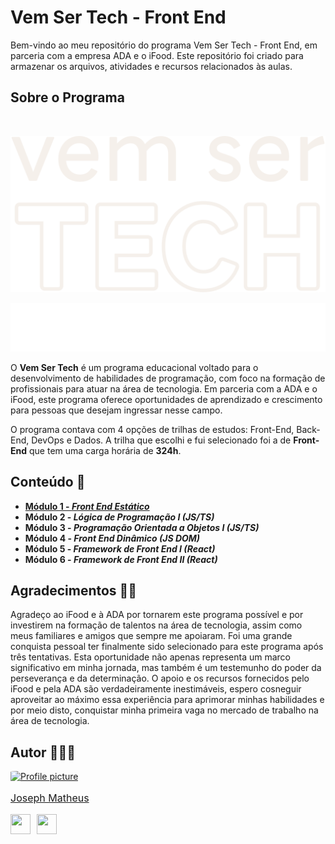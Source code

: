 # Vem Ser Tech - Front End

Bem-vindo ao meu repositório do programa Vem Ser Tech - Front End, em parceria com a empresa ADA e o iFood. Este repositório foi criado para armazenar os arquivos, atividades e recursos relacionados às aulas.

## Sobre o Programa

<br>
<div align="center">

![Vem Ser Tech Logo](./readme/vem-ser-tech-logo.svg)

![Ada, Potência Tech e Ifood](./readme/ada-potencia-tech-ifood.svg)
</div>

O **Vem Ser Tech** é um programa educacional voltado para o desenvolvimento de habilidades de programação, com foco na formação de profissionais para atuar na área de tecnologia. Em parceria com a ADA e o iFood, este programa oferece oportunidades de aprendizado e crescimento para pessoas que desejam ingressar nesse campo.

O programa contava com 4 opções de trilhas de estudos: Front-End, Back-End, DevOps e Dados. A trilha que escolhi e fui selecionado foi a de **Front-End** que tem uma carga horária de **324h**.

## Conteúdo 📃

- [**Módulo 1 - *Front End Estático***](./modulo-frontend-estatico/)
- **Módulo 2 - *Lógica de Programação I (JS/TS)***
- **Módulo 3 - *Programação Orientada a Objetos I (JS/TS)***
- **Módulo 4 - *Front End Dinâmico (JS DOM)***
- **Módulo 5 - *Framework de Front End I (React)***
- **Módulo 6 - *Framework de Front End II (React)***

## Agradecimentos 🙏🏻

Agradeço ao iFood e à ADA por tornarem este programa possível e por investirem na formação de talentos na área de tecnologia, assim como meus familiares e amigos que sempre me apoiaram. Foi uma grande conquista pessoal ter finalmente sido selecionado para este programa após três tentativas. Esta oportunidade não apenas representa um marco significativo em minha jornada, mas também é um testemunho do poder da perseverança e da determinação. O apoio e os recursos fornecidos pelo iFood e pela ADA são verdadeiramente inestimáveis, espero cosneguir aproveitar ao máximo essa experiência para aprimorar minhas habilidades e por meio disto, conquistar minha primeira vaga no mercado de trabalho na área de tecnologia.

## Autor 👨🏻‍💻

<a href="https://www.github.com/josephmatheus">
    <img src="https://avatars.githubusercontent.com/u/89085971?v=4" alt="Profile picture" width="110px" style="border-radius: 8%;">
    <p style="font-size: 16px;">Joseph Matheus</p>
</a>
<p align="left" style="display:flex; gap:10px;">
<a href="https://www.github.com/josephmatheus" target="_blank" rel="noreferrer">
<img src="https://raw.githubusercontent.com/danielcranney/readme-generator/main/public/icons/socials/github.svg" width="32" height="32" />
</a>
<a href="https://www.linkedin.com/in/josephmatheus" target="_blank" rel="noreferrer">
<img src="https://raw.githubusercontent.com/danielcranney/readme-generator/main/public/icons/socials/linkedin.svg" width="32" height="32" />
</a>
</p>
